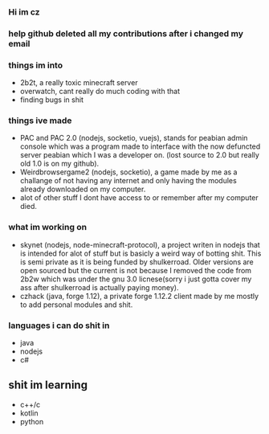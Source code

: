 ### Hi im cz



### help github deleted all my contributions after i changed my email



### things im into

- 2b2t, a really toxic minecraft server
- overwatch, cant really do much coding with that 
- finding bugs in shit

### things ive made
- PAC and PAC 2.0 (nodejs, socketio, vuejs), stands for peabian admin console which was a program made to interface with the now defuncted server peabian which I was a developer on. (lost source to 2.0 but really old 1.0 is on my github).
- Weirdbrowsergame2 (nodejs, socketio), a game made by me as a challange of not having any internet and only having the modules already downloaded on my computer.
- alot of other stuff I dont have access to or remember after my computer died.

### what im working on
- skynet (nodejs, node-minecraft-protocol), a project writen in nodejs that is intended for alot of stuff but is basicly a weird way of botting shit. This is semi private as it is being funded by shulkerroad. Older versions are open sourced but the current is not because I removed the code from 2b2w which was under the gnu 3.0 licnese(sorry i just gotta cover my ass after shulkerroad is actually paying money).
- czhack (java, forge 1.12), a private forge 1.12.2 client made by me mostly to add personal modules and shit.
### languages i can do shit in
- java
- nodejs
- c#

## shit im learning
- c++/c
- kotlin
- python
